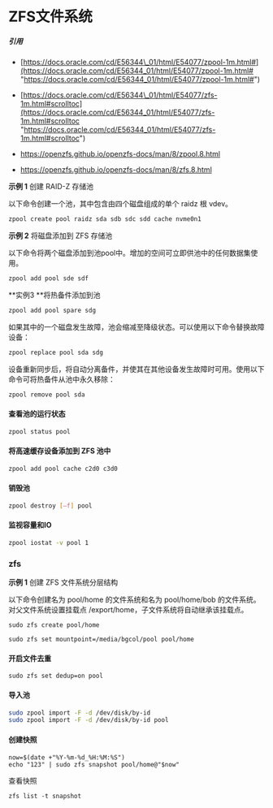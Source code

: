 # ZFS文件系统

##### 引用

- [https://docs.oracle.com/cd/E56344\_01/html/E54077/zpool-1m.html#](https://docs.oracle.com/cd/E56344_01/html/E54077/zpool-1m.html# "https://docs.oracle.com/cd/E56344_01/html/E54077/zpool-1m.html#")

- [https://docs.oracle.com/cd/E56344\_01/html/E54077/zfs-1m.html#scrolltoc](https://docs.oracle.com/cd/E56344_01/html/E54077/zfs-1m.html#scrolltoc "https://docs.oracle.com/cd/E56344_01/html/E54077/zfs-1m.html#scrolltoc")

- https://openzfs.github.io/openzfs-docs/man/8/zpool.8.html

- https://openzfs.github.io/openzfs-docs/man/8/zfs.8.html

**示例 1** 创建 RAID-Z 存储池

以下命令创建一个池，其中包含由四个磁盘组成的单个 raidz 根 vdev。

```bash
zpool create pool raidz sda sdb sdc sdd cache nvme0n1
```

**示例 2** 将磁盘添加到 ZFS 存储池

以下命令将两个磁盘添加到池pool中。增加的空间可立即供池中的任何数据集使用。

```bash
zpool add pool sde sdf
```

**实例3 **将热备件添加到池

```bash
zpool add pool spare sdg
```

如果其中的一个磁盘发生故障，池会缩减至降级状态。可以使用以下命令替换故障设备：

```bash
zpool replace pool sda sdg
```

设备重新同步后，将自动分离备件，并使其在其他设备发生故障时可用。使用以下命令可将热备件从池中永久移除：

```bash
zpool remove pool sda
```

#### 查看池的运行状态

```bash
zpool status pool
```

#### 将高速缓存设备添加到 ZFS 池中

```bash
zpool add pool cache c2d0 c3d0
```

#### 销毁池

```bash
zpool destroy [–f] pool
```

#### 监视容量和IO

```bash
zpool iostat -v pool 1
```

### zfs

**示例 1** 创建 ZFS 文件系统分层结构

以下命令创建名为 pool/home 的文件系统和名为 pool/home/bob 的文件系统。对父文件系统设置挂载点 /export/home，子文件系统将自动继承该挂载点。

```纯文本
sudo zfs create pool/home
```

```纯文本
sudo zfs set mountpoint=/media/bgcol/pool pool/home
```

#### 开启文件去重

```shell
sudo zfs set dedup=on pool
```

#### 导入池

```bash
sudo zpool import -F -d /dev/disk/by-id
sudo zpool import -F -d /dev/disk/by-id pool

```

#### 创建快照

```纯文本
now=$(date +"%Y-%m-%d_%H:%M:%S")
echo "123" | sudo zfs snapshot pool/home@"$now"
```

查看快照

``` 纯文本
zfs list -t snapshot
```

